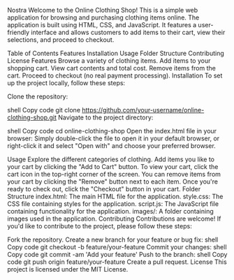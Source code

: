 Nostra
Welcome to the Online Clothing Shop! This is a simple web application for browsing and purchasing clothing items online. The application is built using HTML, CSS, and JavaScript. It features a user-friendly interface and allows customers to add items to their cart, view their selections, and proceed to checkout.

Table of Contents
Features
Installation
Usage
Folder Structure
Contributing
License
Features
Browse a variety of clothing items.
Add items to your shopping cart.
View cart contents and total cost.
Remove items from the cart.
Proceed to checkout (no real payment processing).
Installation
To set up the project locally, follow these steps:

Clone the repository:

shell
Copy code
git clone https://github.com/your-username/online-clothing-shop.git
Navigate to the project directory:

shell
Copy code
cd online-clothing-shop
Open the index.html file in your browser:
Simply double-click the file to open it in your default browser, or right-click it and select "Open with" and choose your preferred browser.

Usage
Explore the different categories of clothing.
Add items you like to your cart by clicking the "Add to Cart" button.
To view your cart, click the cart icon in the top-right corner of the screen.
You can remove items from your cart by clicking the "Remove" button next to each item.
Once you're ready to check out, click the "Checkout" button in your cart.
Folder Structure
index.html: The main HTML file for the application.
style.css: The CSS file containing styles for the application.
script.js: The JavaScript file containing functionality for the application.
images/: A folder containing images used in the application.
Contributing
Contributions are welcome! If you'd like to contribute to the project, please follow these steps:

Fork the repository.
Create a new branch for your feature or bug fix:
shell
Copy code
git checkout -b feature/your-feature
Commit your changes:
shell
Copy code
git commit -am 'Add your feature'
Push to the branch:
shell
Copy code
git push origin feature/your-feature
Create a pull request.
License
This project is licensed under the MIT License.
